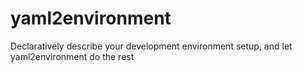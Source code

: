# yaml2environment
Declaratively describe your development environment setup, and let yaml2environment do the rest
